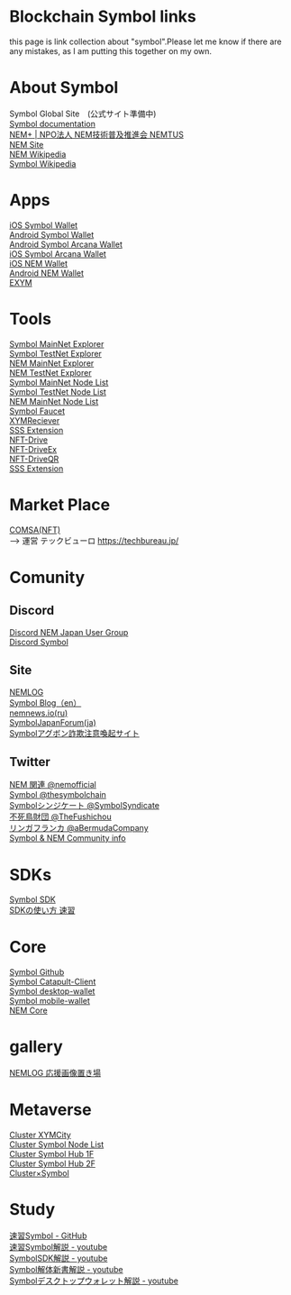 # Blockchain Symbol links
this page is link collection about "symbol".Please let me know if there are any mistakes, as I am putting this together on my own.

# About Symbol
Symbol Global Site　(公式サイト準備中)<br>
[Symbol documentation](https://docs.symbol.dev/ja/index.html)<br>
[NEM+ | NPO法人 NEM技術普及推進会 NEMTUS](https://nemtus.com/)<br>
[NEM Site](https://nem.ghost.io/)<br>
[NEM Wikipedia](https://ja.wikipedia.org/wiki/NEM_(暗号通貨))<br>
[Symbol Wikipedia](https://ja.wikipedia.org/wiki/Symbol_(ブロックチェーン))<br>

# Apps
[iOS Symbol Wallet](https://apps.apple.com/jp/app/symbol-wallet/id1528741845)<br>
[Android Symbol Wallet](https://play.google.com/store/apps/details?id=nem.group.symbol.wallet&hl=ja&gl=US)<br>
[Android Symbol Arcana Wallet](https://play.google.com/store/apps/details?id=com.shu.software.symbol_arcana&hl=en_US&gl=US)<br>
[iOS Symbol Arcana Wallet](https://apps.apple.com/jp/app/arcana-wallet/id1603599435)<br>
[iOS NEM Wallet](https://apps.apple.com/jp/app/nem-wallet/id1227112677)<br>
[Android NEM Wallet](https://play.google.com/store/apps/details?id=org.nem.nac.mainnet&hl=en_US&gl=US)<br>
[EXYM](https://discord.com/channels/856325968096133191/957519418328498176)<br>

# Tools
[Symbol MainNet Explorer](https://symbol.fyi/)<br>
[Symbol TestNet Explorer](https://testnet.symbol.fyi/)<br>
[NEM MainNet Explorer](https://explorer.nemtool.com/)<br>
[NEM TestNet Explorer](https://testnet-explorer.nemtool.com/)<br>
[Symbol MainNet Node List](https://symbolnodes.org/nodes/)<br>
[Symbol TestNet Node List](https://symbolnodes.org/nodes_testnet/)<br>
[NEM MainNet Node List](https://nemnodes.org/nodes/)<br>
[Symbol Faucet](https://testnet.symbol.tools/)<br>
[XYMReciever](https://xembook.github.io/xembook/xemreceiver)<br>
[SSS Extension](https://github.com/inatatsu-tatsuhiro/SSS-Extension/wiki/Applications)<br>
[NFT-Drive](https://www.nft-drive.com/)<br>
[NFT-DriveEx](https://www.nft-drive.com/service/index.html)<br>
[NFT-DriveQR](https://www.nft-drive.com/service/index.html)<br>
[SSS Extension](https://chrome.google.com/webstore/detail/sss-extension/llildiojemakefgnhhkmiiffonembcan?hl=ja)<br>

# Market Place
[COMSA(NFT)](https://comsa.io/ja)<br>
--> 運営 テックビューロ https://techbureau.jp/


# Comunity
## Discord
[Discord NEM Japan User Group](https://discord.gg/ab56A3A6)<br>
[Discord Symbol](https://discord.gg/xymcity)<br>

## Site
[NEMLOG](https://nemlog.nem.social/)<br>
[Symbol Blog（en）](https://symbolblog.com/)<br>
[nemnews.io(ru)](https://nemnews.io/)<br>
[SymbolJapanForum(ja)](https://github.com/ymuichiro/symbol_japan_forum)<br>
[Symbolアグボン詐欺注意喚起サイト](https://sites.google.com/view/symbol-fraud-prevention-req)<br>

## Twitter
[NEM 関連 @nemofficial](https://twitter.com/nemofficial)<br>
[Symbol @thesymbolchain](https://twitter.com/thesymbolchain)<br>
[Symbolシンジケート @SymbolSyndicate](https://twitter.com/SymbolSyndicate)<br>
[不死鳥財団 @TheFushichou](https://twitter.com/TheFushichou)<br>
[リンガフランカ @aBermudaCompany](https://twitter.com/aBermudaCompany)<br>
[Symbol & NEM Community info](https://twitter.com/symnem_com_info)<br>

# SDKs
[Symbol SDK](https://docs.symbol.dev/ja/sdk.html)<br>
[SDKの使い方 速習](https://github.com/xembook/quick_learning_symbol)<br>

# Core
[Symbol Github](https://github.com/symbol)<br>
[Symbol Catapult-Client](https://github.com/symbol/catapult-client)<br>
[Symbol desktop-wallet](https://github.com/symbol/desktop-wallet)<br>
[Symbol mobile-wallet](https://github.com/symbol/mobile-wallet)<br>
[NEM Core](https://github.com/NemProject/nem.core)<br>

# gallery
[NEMLOG 応援画像置き場](https://nemlog.nem.social/marche/m18625609d8b0634625609d8b063697495c)<br>

# Metaverse
[Cluster XYMCity](https://cluster.mu/w/a3115279-6d7a-4f6d-99f6-a010eca51e99)<br>
[Cluster Symbol Node List](https://cluster.mu/w/600aef90-7116-49ca-9aa2-ce2f9f74f0b7)<br>
[Cluster Symbol Hub 1F](https://cluster.mu/w/311ec02e-7f69-40e8-9fab-b703e6be1f99)<br>
[Cluster Symbol Hub 2F](https://cluster.mu/zh-CN/w/a7c4fa72-cd38-41cc-ae13-eac645b872c6)<br>
[Cluster×Symbol](https://cluster.mu/w/202a839c-b0e9-49c8-8968-a994528b66f9)<br>

# Study
[速習Symbol - GitHub](https://github.com/xembook/quick_learning_symbol)<br>
[速習Symbol解説 - youtube](https://youtube.com/playlist?list=PLifx63Bv-tdNXe3DqVQtqphIbGm2Ikl3a)<br>
[SymbolSDK解説 - youtube](https://youtube.com/playlist?list=PLifx63Bv-tdONIPME-9xE3GACJ2JKdEMX)<br>
[Symbol解体新書解説 - youtube](https://youtube.com/playlist?list=PLifx63Bv-tdPdRYxtX4e1iVS5eK-WX9ny)<br>
[Symbolデスクトップウォレット解説 - youtube](https://youtube.com/playlist?list=PLifx63Bv-tdM27OZnne3-5IOvGyI_zijX)<br>
